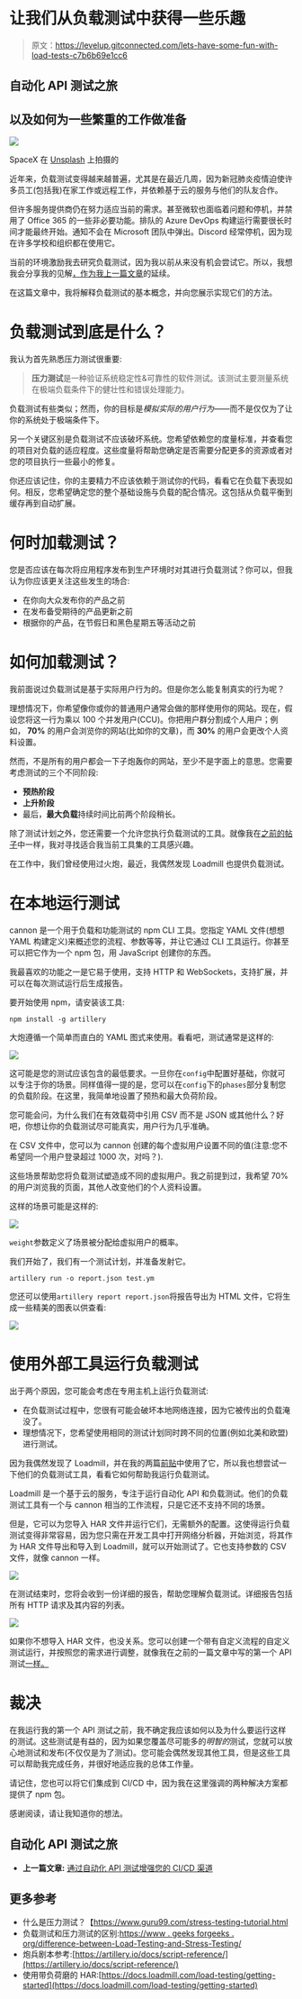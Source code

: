# 让我们从负载测试中获得一些乐趣

> 原文：<https://levelup.gitconnected.com/lets-have-some-fun-with-load-tests-c7b6b69e1cc6>

## 自动化 API 测试之旅

## 以及如何为一些繁重的工作做准备

![](img/7e13fdef6e4eae748f0990edcd9f4499.png)

SpaceX 在 [Unsplash](https://unsplash.com?utm_source=medium&utm_medium=referral) 上拍摄的

近年来，负载测试变得越来越普遍，尤其是在最近几周，因为新冠肺炎疫情迫使许多员工(包括我)在家工作或远程工作，并依赖基于云的服务与他们的队友合作。

但许多服务提供商仍在努力适应当前的需求。甚至微软也面临着问题和停机，并禁用了 Office 365 的一些非必要功能。排队的 Azure DevOps 构建运行需要很长时间才能最终开始。通知不会在 Microsoft 团队中弹出。Discord 经常停机，因为现在许多学校和组织都在使用它。

当前的环境激励我去研究负载测试，因为我以前从来没有机会尝试它。所以，我想我会分享我的见解[，作为我上一篇文章](https://medium.com/swlh/enhance-your-ci-cd-pipeline-with-automated-api-tests-2229425c2215)的延续。

在这篇文章中，我将解释负载测试的基本概念，并向您展示实现它们的方法。

# 负载测试到底是什么？

我认为首先熟悉压力测试很重要:

> **压力测试**是一种验证系统稳定性&可靠性的软件测试。该测试主要测量系统在极端负载条件下的健壮性和错误处理能力。

负载测试有些类似；然而，你的目标是*模拟实际的用户行为*——而不是仅仅为了让你的系统处于极端条件下。

另一个关键区别是负载测试不应该破坏系统。您希望依赖您的度量标准，并查看您的项目对负载的适应程度。这些度量将帮助您确定是否需要分配更多的资源或者对您的项目执行一些最小的修复。

你还应该记住，你的主要精力不应该依赖于测试你的代码，看看它在负载下表现如何。相反，您希望确定您的整个基础设施与负载的配合情况。这包括从负载平衡到缓存再到自动扩展。

# 何时加载测试？

您是否应该在每次将应用程序发布到生产环境时对其进行负载测试？你可以，但我认为你应该更关注这些发生的场合:

*   在你向大众发布你的产品之前
*   在发布备受期待的产品更新之前
*   根据你的产品，在节假日和黑色星期五等活动之前

# 如何加载测试？

我前面说过负载测试是基于实际用户行为的。但是你怎么能复制真实的行为呢？

理想情况下，你希望像你或你的普通用户通常会做的那样使用你的网站。现在，假设您将这一行为乘以 100 个并发用户(CCU)。你把用户群分割成个人用户；例如， **70%** 的用户会浏览你的网站(比如你的文章)，而 **30%** 的用户会更改个人资料设置。

然而，不是所有的用户都会一下子炮轰你的网站，至少不是字面上的意思。您需要考虑测试的三个不同阶段:

*   **预热阶段**
*   **上升阶段**
*   最后，**最大负载**持续时间比前两个阶段稍长。

除了测试计划之外，您还需要一个允许您执行负载测试的工具。就像我在[之前的帖子](https://medium.com/swlh/enhance-your-ci-cd-pipeline-with-automated-api-tests-2229425c2215)中一样，我对寻找适合我当前工具集的工具感兴趣。

在工作中，我们曾经使用过火炮，最近，我偶然发现 Loadmill 也提供负载测试。

# 在本地运行测试

cannon 是一个用于负载和功能测试的 npm CLI 工具。您指定 YAML 文件(想想 YAML 构建定义)来概述您的流程、参数等等，并让它通过 CLI 工具运行。你甚至可以把它作为一个 npm 包，用 JavaScript 创建你的东西。

我最喜欢的功能之一是它易于使用，支持 HTTP 和 WebSockets，支持扩展，并可以在每次测试运行后生成报告。

要开始使用 npm，请安装该工具:

```
npm install -g artillery
```

大炮遵循一个简单而直白的 YAML 图式来使用。看看吧，测试通常是这样的:

![](img/a6eb7358355bc1c3d0a306f98fb4dd6b.png)

这可能是您的测试应该包含的最低要求。一旦你在`config`中配置好基础，你就可以专注于你的场景。同样值得一提的是，您可以在`config`下的`phases`部分复制您的负载阶段。在这里，我简单地设置了预热和最大负荷阶段。

您可能会问，为什么我们在有效载荷中引用 CSV 而不是 JSON 或其他什么？好吧，你想让你的负载测试尽可能真实，用户行为几乎准确。

在 CSV 文件中，您可以为 cannon 创建的每个虚拟用户设置不同的值(注意:您不希望同一个用户登录超过 1000 次，对吗？).

这些场景帮助您将负载测试塑造成不同的虚拟用户。我之前提到过，我希望 70%的用户浏览我的页面，其他人改变他们的个人资料设置。

这样的场景可能是这样的:

![](img/f2c16443b44063bd2ad49ac9ceb417b6.png)

`weight`参数定义了场景被分配给虚拟用户的概率。

我们开始了，我们有一个测试计划，并准备发射它。

```
artillery run -o report.json test.ym
```

您还可以使用`artillery report report.json`将报告导出为 HTML 文件，它将生成一些精美的图表以供查看:

![](img/4f3260d68b91dc9277139af3e168afee.png)

# 使用外部工具运行负载测试

出于两个原因，您可能会考虑在专用主机上运行负载测试:

*   在负载测试过程中，您很有可能会破坏本地网络连接，因为它被传出的负载淹没了。
*   理想情况下，您希望使用相同的测试计划同时跨不同的位置(例如北美和欧盟)进行测试。

因为我偶然发现了 Loadmill，并在我的两篇[前贴](https://medium.com/swlh/enhance-your-ci-cd-pipeline-with-automated-api-tests-2229425c2215)中使用了它，所以我也想尝试一下他们的负载测试工具，看看它如何帮助我运行负载测试。

Loadmill 是一个基于云的服务，专注于运行自动化 API 和负载测试。他们的负载测试工具有一个与 cannon 相当的工作流程，只是它还不支持不同的场景。

但是，它可以为您导入 HAR 文件并运行它们，无需额外的配置。这使得运行负载测试变得非常容易，因为您只需在开发工具中打开网络分析器，开始浏览，将其作为 HAR 文件导出和导入到 Loadmill，就可以开始测试了。它也支持参数的 CSV 文件，就像 cannon 一样。

![](img/079a55f7b902cdad9dedb68834e36c12.png)

在测试结束时，您将会收到一份详细的报告，帮助您理解负载测试。详细报告包括所有 HTTP 请求及其内容的列表。

![](img/40bfc7dd76f586dbaaaf6910f46c8bf7.png)

如果你不想导入 HAR 文件，也没关系。您可以创建一个带有自定义流程的自定义测试运行，并按照您的需求进行调整，就像我在之前的一篇文章中写的第一个 API 测试[一样。](https://medium.com/swlh/run-your-first-automated-api-test-in-5-minutes-4ba92451b686)

# 裁决

在我运行我的第一个 API 测试之前，我不确定我应该如何以及为什么要运行这样的测试。这些测试是有益的，因为如果您覆盖尽可能多的*明智的*测试，您就可以放心地测试和发布(不仅仅是为了测试)。您可能会偶然发现其他工具，但是这些工具可以帮助我完成任务，并很好地适应我的总体工作量。

请记住，您也可以将它们集成到 CI/CD 中，因为我在这里强调的两种解决方案都提供了 npm 包。

感谢阅读，请让我知道你的想法。

## 自动化 API 测试之旅

*   **上一篇文章:** [通过自动化 API 测试增强您的 CI/CD 渠道](https://medium.com/swlh/enhance-your-ci-cd-pipeline-with-automated-api-tests-2229425c2215)

## 更多参考

*   什么是压力测试？【https://www.guru99.com/stress-testing-tutorial.html 
*   负载测试和压力测试的区别:[https://www . geeks forgeeks . org/difference-between-Load-Testing-and-Stress-Testing/](https://www.geeksforgeeks.org/difference-between-load-testing-and-stress-testing/)
*   炮兵剧本参考:[https://artillery.io/docs/script-reference/](https://artillery.io/docs/script-reference/)
*   使用带负荷磨的 HAR:[https://docs.loadmill.com/load-testing/getting-started](https://docs.loadmill.com/load-testing/getting-started)